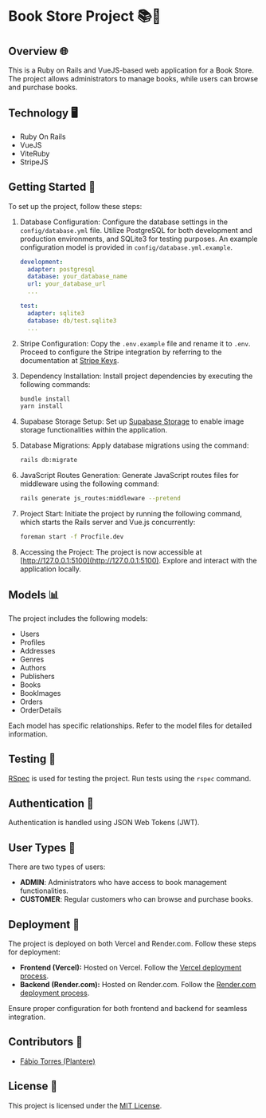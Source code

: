 # Book Store Project 📚🛒

## Overview 🌐

This is a Ruby on Rails and VueJS-based web application for a Book Store. The project allows administrators to manage books, while users can browse and purchase books.

## Technology 🖥️
- Ruby On Rails
- VueJS
- ViteRuby
- StripeJS

## Getting Started 🚀

To set up the project, follow these steps:

1. Database Configuration: Configure the database settings in the `config/database.yml` file. Utilize PostgreSQL for both development and production environments, and SQLite3 for testing purposes. An example configuration model is provided in `config/database.yml.example`.
    ```yaml
    development:
      adapter: postgresql
      database: your_database_name
      url: your_database_url
      ...

    test:
      adapter: sqlite3
      database: db/test.sqlite3
      ...
    ```

2. Stripe Configuration: Copy the `.env.example` file and rename it to `.env`. Proceed to configure the Stripe integration by referring to the documentation at [Stripe Keys](https://stripe.com/docs/keys).

3. Dependency Installation: Install project dependencies by executing the following commands:
    ```bash
    bundle install
    yarn install
    ```

4. Supabase Storage Setup: Set up [Supabase Storage](https://supabase.com/docs/guides/storage) to enable image storage functionalities within the application.

5. Database Migrations: Apply database migrations using the command:
    ```bash
    rails db:migrate
    ```

6. JavaScript Routes Generation: Generate JavaScript routes files for middleware using the following command:
    ```bash
    rails generate js_routes:middleware --pretend
    ```

7. Project Start: Initiate the project by running the following command, which starts the Rails server and Vue.js concurrently:
    ```bash
    foreman start -f Procfile.dev
    ```

8. Accessing the Project: The project is now accessible at [http://127.0.0.1:5100](http://127.0.0.1:5100). Explore and interact with the application locally.

## Models 📊

The project includes the following models:

- Users
- Profiles
- Addresses
- Genres
- Authors
- Publishers
- Books
- BookImages
- Orders
- OrderDetails

Each model has specific relationships. Refer to the model files for detailed information.

## Testing 🧪

[RSpec](https://rspec.info/) is used for testing the project. Run tests using the `rspec` command.

## Authentication 🔐

Authentication is handled using JSON Web Tokens (JWT).

## User Types 👥

There are two types of users:

- **ADMIN**: Administrators who have access to book management functionalities.
- **CUSTOMER**: Regular customers who can browse and purchase books.

## Deployment 🚢

The project is deployed on both Vercel and Render.com. Follow these steps for deployment:

- **Frontend (Vercel):** Hosted on Vercel. Follow the [Vercel deployment process](https://vercel.com/docs/deployment).
- **Backend (Render.com):** Hosted on Render.com. Follow the [Render.com deployment process](https://render.com/docs/deploy-rails).

Ensure proper configuration for both frontend and backend for seamless integration.

## Contributors 🤝

- [Fábio Torres (Plantere)](https://github.com/Plantere/)

## License 📜

This project is licensed under the [MIT License]().